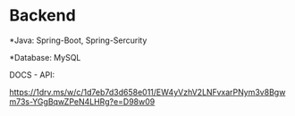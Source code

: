# Backend
*Java: Spring-Boot, Spring-Sercurity

*Database: MySQL


DOCS - API:

https://1drv.ms/w/c/1d7eb7d3d658e011/EW4yVzhV2LNFvxarPNym3v8Bgwm73s-YGgBqwZPeN4LHRg?e=D98w09

